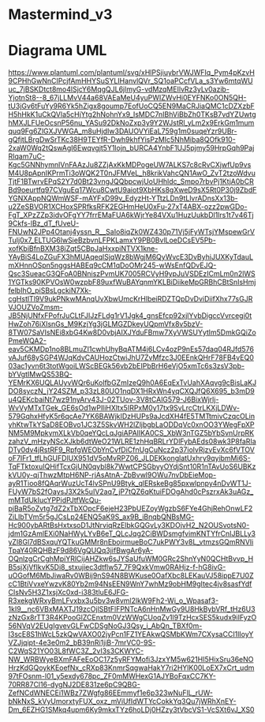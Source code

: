 # Mastermind_v3

# Diagrama UML

https://www.plantuml.com/plantuml/svg/xHlPSjiuybrVWJWFIq_Pym4pKzvH9CPHhGwNnCIPcjfAmHHYSuSYLIHanvlQVr_SQ1oaPCcfVLa_s3Yw6mtqWUuc_7jBSKDtct8mo4lSjcY6MqgQJL6jlmyG-vdMzqMEIlvRz3yLv0azib-YjotnSt8--8_67jLLMvV44a68VAEaMeU4yuPWIZWvHi0EYFNKo0ON5QH-tU3jGv6tFuYy9R6Yk5hZigx8goump7EofUoCQ5EN9MaCRJiaQMC1cDZXzbFH5hHkK1uCkQVla5cHjYtg2hNohnYx9_IsMDC7nIBhViBbZh0TKsB7vdYZUwtghMXJLFUeOcsnP56nu_YASu92DkNoZxp3y9Y2WJstRl_yLm2x9ErkGm1mumquq9Fg6ZlGXJVWGA_m8uHjdIw3DAUOVYiEaL759g1m0suqeYzr9UBr-gQfjtLBrgDwSrTKc38H9TEYfR-Dwh9khfYisPzMIc5NhMiba8QOfk910-2xaW0Wq2tQswAgI6Ewqvgjt5Y1lojn_bURCA4YnbF1UJ5pjmy59HrpGqh9PajRIqam7uC-Kgc5GNNhymnlVnFAAzJu8ZZjAxKkMDPogeUW7ALKS7c8cRvCXjwfUp9vsM4U8pApnIKPrmTi3oWQK2T0nJFMVeL_h8krikVahcQN1AwO_ZvT2tzoWdvuTjtF1BTwrvEPqS2Y7d0Bt23vngJQQbpcwjUoUHhldc_Smpo7rbvPj1KtjA0bCRBd9oeurtfq97CVguEq17Wcu8CwtU9aiot9XbHKs8gXweD9sX5Rt0P30j9ZbdFYGNXAppNQWmWSF-mAYFxD99v_EdyzHt-YTtzLDn9tLlvrADnsXx13b-u2ZeSBVOR1XCHoxSPRfksRFK2EGHmHeU0xFu-27xT4ABX-ozz2pwGDo-FgT_XPzZZp3idvOFgYY7frrEMaFUA6kWjrYe84VXu1HuzUukbDl1lrs1t7v46Tj9Ckfs-lBz_dT_fUveU-FNUwN2JPp4Otanj4yssn_R__SaIo8iqZk0WZ430p71Vj5jFyWTsjYMspewGrVTuIj0x7_ELTUG6lwSieBzbvnLFPKLamxY9PB0BvlLoeDCsEV5Pb-xofKbiBfnBXM38jZqt5CBpJaHxxpiNTVX1kne-YAyBiS4LoZGuFX3hMUAqeqlSjqWz8bWgjM6QyWvcE3DvByhiJUXKyTdauLmXHnnOSpn5nggsHABEq9cCM1qDoOMr245-wWsEnfQDvEJQ-Qsc3SueacG3QFoA0BNniszPvmUK7005RCVyH9ypJuVSDEzICmLm0n2lWS1YGTks90KPVOsW0wzpbF89uxfWuBAYqnmYKLBiDiikeMpGRBhCBtSnIsHmjfelbIhO_piSBsLgckiN7Xk-cgHstlTl9V9ukPNkwMAnqUvXbwUmcKrHlbeiRDZTQpDvDviDiifXhx77sGJRVJOUZVoZmsm-JB5NjUNfxFPofrJuCLtFJIJzFLdg1rV1Jgk4_gnsEfcp92xjlYvbDigccVvrcegi0tHwZoh76iXIsnGs_M9KzjYg3jGLMGZDkeyUQpmVfx8v5bzV-8TW07SaVIsNEi8xbG4Kw8D0vbjAIXJYduFBmw7XyVWSUYytlm5DmkGQiZoPmeWQA2-eav5CKMDp1no8BLmuZI1cwhUhyBqATM4j6LCv4ozP9nEs57daq04RJfd576vAJuf68ySGP4WJqKdvCAUHozCtwiJhU7ZvMfzc3J0EEnkQHrF78FB4vEQ003ac1yvn6t3totWgoiLWScBEGk56vb2bEIPbBrH6eVjO5xmTc6s3zsV3pb-bYVgtIMwQS53BQ-YEMrKX6UQLAUyvWQr6uKolfbGZmIzeQ9h0A6EqExTvUahXAqvg9cBisLaKJDO8syczN_jY24SZM_p33zL80UO1nqDX1HRxWn4yqCXQJfQ6X695_b3mD9u4QEKcbaiNt7wz91nyArv43J-02TUov-3V8tCAlG579-J6BixWjrlj-WvVyMTxTGek_GE6sOd1wPlliHXltx5IRPxM0y17tx9SvLrcCtrLKXjLDWv-579GqhxHfyK5r6qcAe7YK6BAWjkIDzHUPs9aJcdXH4fE5TMTtmivCzqcOLinyhKtwTkYSaD8EOBvo1JC3Z5SkvWH2lZljbgbLaODDqVc0xnOO3YWegFpXPNM5M9MpkymXLkVb0qeYQcLqJgiAPAlIKA0CS_XbW3nTGZ5bYbSvnUrpRKzahzV_mHzyNScXJkb6dtWeO21WLRE1zhHqBRLrYDlFybAEds08wk3P8faRIaDTy0dv4jRstRF9_RpfgWEObYnCvfDiCfnUgCuNcz2p37iolvRjzvEvXc6fVTOVoF7IFr1_tfLhGUFDlUX951dV5oMvRPZ06_JLDEKkonglatUxhry9qyibmMi6S-TqFTktoxuIQHifTcxGjUN0qybl8k7WwtCPSGbyyOYdjSnt10R1nTAvUoS6UBKzkVU0y-qjThwzMtpH6NP-rjAsAtnA-ZbBvwl9OWu7nvDbEieMop-ayR1Tioo8fQAqrWuzUcT4lvSPnU9Btyk_qlERskeBg85pxwlpnpy4nDvWT1J-FUyW7bS2fOaysJ3X2k5uIV2aq7_jP7tQZ6qKtuiFDOgAhd0cPszrxAk3uAGz_mMTdUkIucYPPidPJtfWcQu-pjBaR5oZvtg7dZ2xTbXOpcF6ejeH23PbUEZoyWgzbS6FYe4GhjRehOnwLF2ZiLIbTVm5r5gJCsLp24ENQ5aK9S_ax9B_iBnqbQNBsMG-Hc900ybARtBsHxtxsoD1JtNrviqRzElbkGQGvLy3KDOjvH2_N2OUSvotsN0-jdm1GzAmlEXi0NaHWyLYvB6eT_QLcJqg2CiBWDsmgfvimKNTYfrCnIJBLLy3yZl8Gl7dBSxquYQTkuGMMr8nEbojrmueBoC7ukPWY3v8L_vtmzsGQmRNVIiTpaY40RQHBzF9d86VgQUQq3jifBwgAr6yA-OQnlzgCrCghMpiYRlCijAHZkw6sJYSaUfuWM0GRc2ShnYyN0QCHtBvvp_HB5sjXjVfIkvK5Di8_stxujiec3dtflw57_7F9QxkVmw0RAHjz-f-hG8ivG-uOGofM6MbJiwaRv0WBij9nS94N8BWKuse0OafXbc8LEKauVJ58ippE7U0ZcC1BtiVvxeYwzvK80Yb2m94NsEEN9WnY7whMz9obHM9gItec4jv8sasfYdfCIsNv5H3Z1xsjXc0xd-i383tluE6JFG-R3xekgWRxyBmLFvxbx3u5bv3w8vml2lkW9Fh2-Wi_o_Wpasaf3-1kI9__nc6VBxMAXTJ19zcOjlSBtFlFPNTcA6nHnMwGy9U8HkBybVRf_tHz6U3zNzGx8rTT3R4KPooGlZCEnxtm0VzWWgCUoqZv1l9TzHcxSES5kudx9iIFyzO56NVqV2EUgIgvevGLFwCDSgNoGJ3Qsy_i_AbQn_TBXf0m-I3scE8S1hWcL5zkQwVAXO02jyPcn1FZ1YEAkwQSMbKWm7CXysaCCI1lIoyYVZJjqipt-4e3e0m2_bB39nRi1jiB-7mrVC0-9S-C2WqS21YO03L8fWC3Z_2vI3s3CKWYC-NW_WRBWyeBXmFAFeEoOC17z5yRFYMofi3JzxYM5w621HI5HixSru36eNOHrzKdGQoykKEoefNx_cRXp83KnmrSqgwaHakY7ri2HYlK00LoEX7xCrt_udm97tFOsnm-l01_y5exdy678pc_ZF0mMWHexG1AJYBoFqxCC7KY-70RR87Cl16-dygNJ2DE831ze6pC9QBG-ZefNCdWNECEi1WBz7ZWgfg86EEmmyf1e6p323wNuFlL_rUW-bNkNxS_kVyUmorxtyFUX_oxz_mViUfIdWTYcCokkYq3Qu7jWRhXnEY-Dm_6EZHG1SMkq4upm6Ky9mkxTYz6hoLDj0HZzy3tVbcVS1-VcSXt6vJ_XS0
